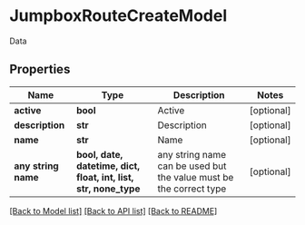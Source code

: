 # JumpboxRouteCreateModel

Data

## Properties
Name | Type | Description | Notes
------------ | ------------- | ------------- | -------------
**active** | **bool** | Active | [optional] 
**description** | **str** | Description | [optional] 
**name** | **str** | Name | [optional] 
**any string name** | **bool, date, datetime, dict, float, int, list, str, none_type** | any string name can be used but the value must be the correct type | [optional]

[[Back to Model list]](../README.md#documentation-for-models) [[Back to API list]](../README.md#documentation-for-api-endpoints) [[Back to README]](../README.md)


